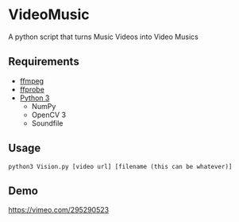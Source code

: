 # VideoMusic
A python script that turns Music Videos into Video Musics

## Requirements
  - [ffmpeg](https://ffmpeg.org/download.html)
  - [ffprobe](https://ffmpeg.org/download.html) 
  - [Python 3](https://www.python.org/downloads/)
    - NumPy
    - OpenCV 3
    - Soundfile
  
## Usage

  ```python3 Vision.py [video url] [filename (this can be whatever)]```

## Demo
https://vimeo.com/295290523

